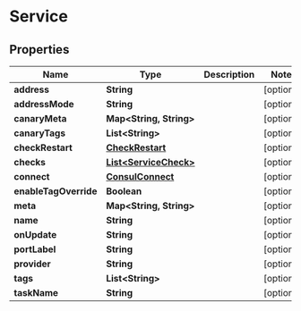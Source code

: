 

# Service


## Properties

Name | Type | Description | Notes
------------ | ------------- | ------------- | -------------
**address** | **String** |  |  [optional]
**addressMode** | **String** |  |  [optional]
**canaryMeta** | **Map&lt;String, String&gt;** |  |  [optional]
**canaryTags** | **List&lt;String&gt;** |  |  [optional]
**checkRestart** | [**CheckRestart**](CheckRestart.md) |  |  [optional]
**checks** | [**List&lt;ServiceCheck&gt;**](ServiceCheck.md) |  |  [optional]
**connect** | [**ConsulConnect**](ConsulConnect.md) |  |  [optional]
**enableTagOverride** | **Boolean** |  |  [optional]
**meta** | **Map&lt;String, String&gt;** |  |  [optional]
**name** | **String** |  |  [optional]
**onUpdate** | **String** |  |  [optional]
**portLabel** | **String** |  |  [optional]
**provider** | **String** |  |  [optional]
**tags** | **List&lt;String&gt;** |  |  [optional]
**taskName** | **String** |  |  [optional]



